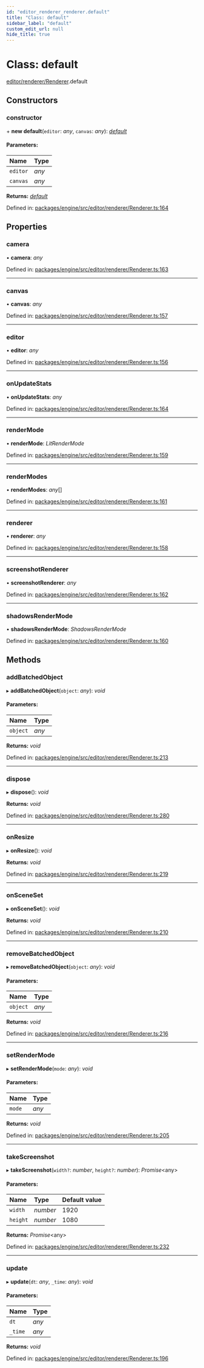 ```yaml
---
id: "editor_renderer_renderer.default"
title: "Class: default"
sidebar_label: "default"
custom_edit_url: null
hide_title: true
---
```


# Class: default

[editor/renderer/Renderer](../modules/editor_renderer_renderer.md).default

## Constructors

### constructor

\+ **new default**(`editor`: *any*, `canvas`: *any*): [*default*](editor_renderer_renderer.default.md)

#### Parameters:

Name | Type |
:------ | :------ |
`editor` | *any* |
`canvas` | *any* |

**Returns:** [*default*](editor_renderer_renderer.default.md)

Defined in: [packages/engine/src/editor/renderer/Renderer.ts:164](https://github.com/xr3ngine/xr3ngine/blob/716a06460/packages/engine/src/editor/renderer/Renderer.ts#L164)

## Properties

### camera

• **camera**: *any*

Defined in: [packages/engine/src/editor/renderer/Renderer.ts:163](https://github.com/xr3ngine/xr3ngine/blob/716a06460/packages/engine/src/editor/renderer/Renderer.ts#L163)

___

### canvas

• **canvas**: *any*

Defined in: [packages/engine/src/editor/renderer/Renderer.ts:157](https://github.com/xr3ngine/xr3ngine/blob/716a06460/packages/engine/src/editor/renderer/Renderer.ts#L157)

___

### editor

• **editor**: *any*

Defined in: [packages/engine/src/editor/renderer/Renderer.ts:156](https://github.com/xr3ngine/xr3ngine/blob/716a06460/packages/engine/src/editor/renderer/Renderer.ts#L156)

___

### onUpdateStats

• **onUpdateStats**: *any*

Defined in: [packages/engine/src/editor/renderer/Renderer.ts:164](https://github.com/xr3ngine/xr3ngine/blob/716a06460/packages/engine/src/editor/renderer/Renderer.ts#L164)

___

### renderMode

• **renderMode**: *LitRenderMode*

Defined in: [packages/engine/src/editor/renderer/Renderer.ts:159](https://github.com/xr3ngine/xr3ngine/blob/716a06460/packages/engine/src/editor/renderer/Renderer.ts#L159)

___

### renderModes

• **renderModes**: *any*[]

Defined in: [packages/engine/src/editor/renderer/Renderer.ts:161](https://github.com/xr3ngine/xr3ngine/blob/716a06460/packages/engine/src/editor/renderer/Renderer.ts#L161)

___

### renderer

• **renderer**: *any*

Defined in: [packages/engine/src/editor/renderer/Renderer.ts:158](https://github.com/xr3ngine/xr3ngine/blob/716a06460/packages/engine/src/editor/renderer/Renderer.ts#L158)

___

### screenshotRenderer

• **screenshotRenderer**: *any*

Defined in: [packages/engine/src/editor/renderer/Renderer.ts:162](https://github.com/xr3ngine/xr3ngine/blob/716a06460/packages/engine/src/editor/renderer/Renderer.ts#L162)

___

### shadowsRenderMode

• **shadowsRenderMode**: *ShadowsRenderMode*

Defined in: [packages/engine/src/editor/renderer/Renderer.ts:160](https://github.com/xr3ngine/xr3ngine/blob/716a06460/packages/engine/src/editor/renderer/Renderer.ts#L160)

## Methods

### addBatchedObject

▸ **addBatchedObject**(`object`: *any*): *void*

#### Parameters:

Name | Type |
:------ | :------ |
`object` | *any* |

**Returns:** *void*

Defined in: [packages/engine/src/editor/renderer/Renderer.ts:213](https://github.com/xr3ngine/xr3ngine/blob/716a06460/packages/engine/src/editor/renderer/Renderer.ts#L213)

___

### dispose

▸ **dispose**(): *void*

**Returns:** *void*

Defined in: [packages/engine/src/editor/renderer/Renderer.ts:280](https://github.com/xr3ngine/xr3ngine/blob/716a06460/packages/engine/src/editor/renderer/Renderer.ts#L280)

___

### onResize

▸ **onResize**(): *void*

**Returns:** *void*

Defined in: [packages/engine/src/editor/renderer/Renderer.ts:219](https://github.com/xr3ngine/xr3ngine/blob/716a06460/packages/engine/src/editor/renderer/Renderer.ts#L219)

___

### onSceneSet

▸ **onSceneSet**(): *void*

**Returns:** *void*

Defined in: [packages/engine/src/editor/renderer/Renderer.ts:210](https://github.com/xr3ngine/xr3ngine/blob/716a06460/packages/engine/src/editor/renderer/Renderer.ts#L210)

___

### removeBatchedObject

▸ **removeBatchedObject**(`object`: *any*): *void*

#### Parameters:

Name | Type |
:------ | :------ |
`object` | *any* |

**Returns:** *void*

Defined in: [packages/engine/src/editor/renderer/Renderer.ts:216](https://github.com/xr3ngine/xr3ngine/blob/716a06460/packages/engine/src/editor/renderer/Renderer.ts#L216)

___

### setRenderMode

▸ **setRenderMode**(`mode`: *any*): *void*

#### Parameters:

Name | Type |
:------ | :------ |
`mode` | *any* |

**Returns:** *void*

Defined in: [packages/engine/src/editor/renderer/Renderer.ts:205](https://github.com/xr3ngine/xr3ngine/blob/716a06460/packages/engine/src/editor/renderer/Renderer.ts#L205)

___

### takeScreenshot

▸ **takeScreenshot**(`width?`: *number*, `height?`: *number*): *Promise*<any\>

#### Parameters:

Name | Type | Default value |
:------ | :------ | :------ |
`width` | *number* | 1920 |
`height` | *number* | 1080 |

**Returns:** *Promise*<any\>

Defined in: [packages/engine/src/editor/renderer/Renderer.ts:232](https://github.com/xr3ngine/xr3ngine/blob/716a06460/packages/engine/src/editor/renderer/Renderer.ts#L232)

___

### update

▸ **update**(`dt`: *any*, `_time`: *any*): *void*

#### Parameters:

Name | Type |
:------ | :------ |
`dt` | *any* |
`_time` | *any* |

**Returns:** *void*

Defined in: [packages/engine/src/editor/renderer/Renderer.ts:196](https://github.com/xr3ngine/xr3ngine/blob/716a06460/packages/engine/src/editor/renderer/Renderer.ts#L196)
